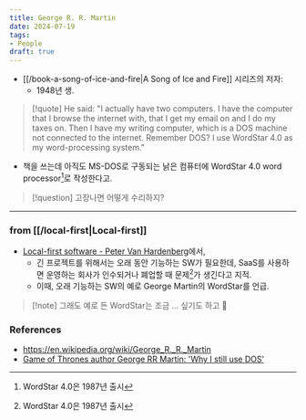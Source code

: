 ```yaml
---
title: George R. R. Martin
date: 2024-07-19
tags:
- People
draft: true
---
```


- [[/book-a-song-of-ice-and-fire|A Song of Ice and Fire]] 시리즈의 저자:
    - 1948년 생.

> [!quote] He said: "I actually have two computers. I have the computer that I browse the internet with, that I get my email on and I do my taxes on. Then I have my writing computer, which is a DOS machine not connected to the internet. Remember DOS? I use WordStar 4.0 as my word-processing system."
- 책을 쓰는데 아직도 MS-DOS로 구동되는 낡은 컴퓨터에 WordStar 4.0 word processor[^1]로 작성한다고.

[^1]: WordStar 4.0은 1987년 출시

> [!question] 고장나면 어떻게 수리하지?


---
### from [[/local-first|Local-first]]
- [Local-first software - Peter Van Hardenberg](https://www.youtube.com/watch?v=KrPsyr8Ig6M)에서,
    - 긴 프로젝트를 위해서는 오래 동안 기능하는 SW가 필요한데, SaaS를 사용하면 운영하는 회사가 인수되거나 폐업할 때 문제[^1]가 생긴다고 지적.
    - 이때, 오래 기능하는 SW의 예로 George Martin의 WordStar를 언급.

[^1]: ownership의 문제


> [!note] 그래도 예로 든 WordStar는 조금 ... 싶기도 하고 🤔


### References
- https://en.wikipedia.org/wiki/George_R._R._Martin
- [Game of Thrones author George RR Martin: 'Why I still use DOS’](https://www.bbc.com/news/technology-27407502)